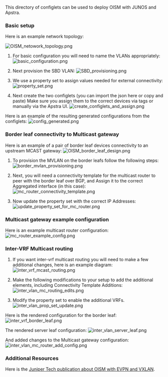 This directory of configlets can be used to deploy OISM with JUNOS and Apstra. 

### Basic setup ###
Here is an example network topology:

![OISM_netowork_topology.png](OISM_netowork_topology.png)

1. For basic configuration you will need to name the VLANs appropriately:
![basic_configuration.png](basic_configuration.png)

2. Next provision the SBD VLAN:
![SBD_provisioning.png](SBD_provisioning.png)

3. We use a property set to assign values needed for external connectivity:
![property_set.png](property_set.png)

4. Next create the two configlets (you can import the json here or copy and paste) Make sure you assign them to the correct devices via tags or manually via the Apstra UI.
![create_configlets_and_assign.png](create_configlets_and_assign.png)

Here is an example of the resulting generated configurations from the configlets:
![config_generated.png](config_generated.png)

### Border leaf connectivity to Multicast gateway ###
Here is an example of a pair of border leaf devices connectivity to an upstream MCAST gateway:
![OISM_border_leaf_design.png](OISM_border_leaf_design.png)

1. To provision the MVLAN on the border leafs follow the following steps:
![border_mvlan_provisioning.png](border_mvlan_provisioning.png)

2. Next, you will need a connectivity template for the multicast router to peer with the border leaf over BGP, and Assign it to the correct Aggregated interface (in this case):
![mc_router_connectivity_template.png](mc_router_connectivity_template.png)

3. Now update the property set with the correct IP Addresses: 
![update_property_set_for_mc_router.png](update_property_set_for_mc_router.png)

### Multicast gateway example configuration ###

Here is an example multicast router configuration:
![mc_router_example_config.png](mc_router_example_config.png)

### Inter-VRF Multicast routing ###

1. If you want inter-vrf multicast routing you will need to make a few additional changes, here is an example diagram:
![inter_vrf_mcast_routing.png](inter_vrf_mcast_routing.png)

2. Make the following modifications to your setup to add the additional elements, including Connectivity Template Additions:
![inter_vlan_mc_routing_edits.png](inter_vlan_mc_routing_edits.png)

3. Modify the property set to enable the additional VRFs. 
![inter_vlan_prop_set_update.png](inter_vlan_prop_set_update.png)

Here is the rendered configuration for the border leaf:
![inter_vrf_border_leaf.png](inter_vrf_border_leaf.png)

The rendered server leaf configuration:
![inter_vlan_server_leaf.png](inter_vlan_server_leaf.png)

And added changes to the Multicast gateway configuration: 
![inter_vlan_mc_router_add_config.png](inter_vlan_mc_router_add_config.png)

### Additional Resources ### 
Here is the [Juniper Tech publication about OISM with EVPN and VXLAN](https://www.juniper.net/documentation/us/en/software/junos/evpn-vxlan/topics/topic-map/oism-evpn-vxlan.html).